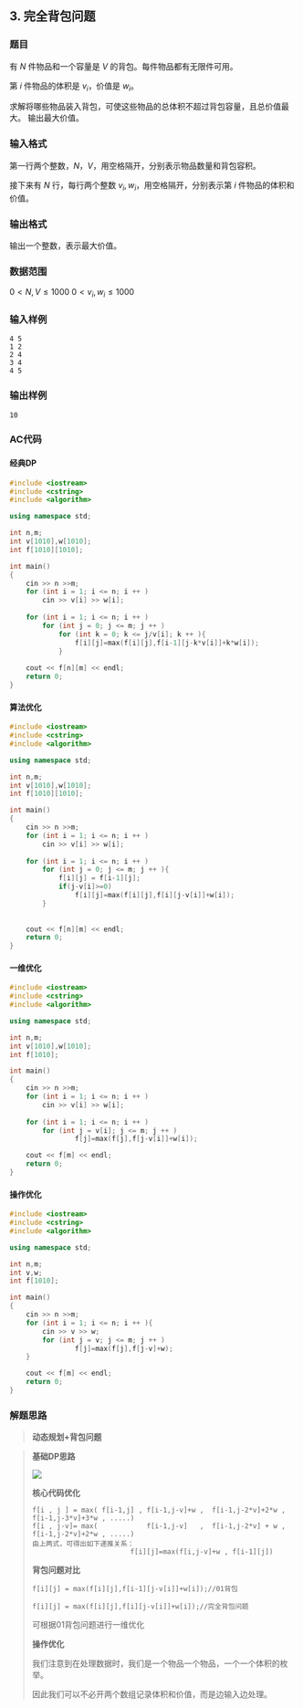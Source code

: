 ##  3. 完全背包问题

### 题目

有 $N$ 件物品和一个容量是 $V$ 的背包。每件物品都有无限件可用。

第 $i$ 件物品的体积是 $v_i$，价值是 $w_i$。

求解将哪些物品装入背包，可使这些物品的总体积不超过背包容量，且总价值最大。
输出最大价值。

### 输入格式

第一行两个整数，$N$，$V$，用空格隔开，分别表示物品数量和背包容积。

接下来有 $N$ 行，每行两个整数 $v_i,w_i$，用空格隔开，分别表示第 $i$ 件物品的体积和价值。

### 输出格式

输出一个整数，表示最大价值。

### 数据范围

$0<N,V≤1000$
$0<v_i,w_i≤1000$

### 输入样例

```
4 5
1 2
2 4
3 4
4 5
```

### 输出样例

```
10
```

### AC代码

#### 经典DP

```c++
#include <iostream>
#include <cstring>
#include <algorithm>

using namespace std;

int n,m;
int v[1010],w[1010];
int f[1010][1010];

int main()
{
    cin >> n >>m;
    for (int i = 1; i <= n; i ++ )
        cin >> v[i] >> w[i];
        
    for (int i = 1; i <= n; i ++ )
        for (int j = 0; j <= m; j ++ )
            for (int k = 0; k <= j/v[i]; k ++ ){
                f[i][j]=max(f[i][j],f[i-1][j-k*v[i]]+k*w[i]);
            }
            
    cout << f[n][m] << endl;
    return 0;
}
```

#### 算法优化

```c++
#include <iostream>
#include <cstring>
#include <algorithm>

using namespace std;

int n,m;
int v[1010],w[1010];
int f[1010][1010];

int main()
{
    cin >> n >>m;
    for (int i = 1; i <= n; i ++ )
        cin >> v[i] >> w[i];
        
    for (int i = 1; i <= n; i ++ )
        for (int j = 0; j <= m; j ++ ){
            f[i][j] = f[i-1][j];
            if(j-v[i]>=0)
                f[i][j]=max(f[i][j],f[i][j-v[i]]+w[i]);
        }
                
            
    cout << f[n][m] << endl;
    return 0;
}
```

#### 一维优化

```c++
#include <iostream>
#include <cstring>
#include <algorithm>

using namespace std;

int n,m;
int v[1010],w[1010];
int f[1010];

int main()
{
    cin >> n >>m;
    for (int i = 1; i <= n; i ++ )
        cin >> v[i] >> w[i];
        
    for (int i = 1; i <= n; i ++ )
        for (int j = v[i]; j <= m; j ++ )
                f[j]=max(f[j],f[j-v[i]]+w[i]);

    cout << f[m] << endl;
    return 0;
}
```

#### 操作优化

```c++
#include <iostream>
#include <cstring>
#include <algorithm>

using namespace std;

int n,m;
int v,w;
int f[1010];

int main()
{
    cin >> n >>m;
    for (int i = 1; i <= n; i ++ ){
        cin >> v >> w;
        for (int j = v; j <= m; j ++ )
                f[j]=max(f[j],f[j-v]+w);
    }

    cout << f[m] << endl;
    return 0;
}
```

### 解题思路

>**动态规划+背包问题**

> **基础DP思路**
>
> ![](https://gitee.com/chzarles/images/raw/master/imgs/006eb5E0gy1g7yyd0jjcyj30wk0fpdhc.jpg)
>
> **核心代码优化**
>
> ```
> f[i , j ] = max( f[i-1,j] , f[i-1,j-v]+w ,  f[i-1,j-2*v]+2*w , f[i-1,j-3*v]+3*w , .....)
> f[i , j-v]= max(            f[i-1,j-v]   ,  f[i-1,j-2*v] + w , f[i-1,j-2*v]+2*w , .....)
> 由上两式，可得出如下递推关系： 
>                         f[i][j]=max(f[i,j-v]+w , f[i-1][j]) 
> ```
>
> **背包问题对比**
>
> `f[i][j] = max(f[i][j],f[i-1][j-v[i]]+w[i]);//01背包`
>
> `f[i][j] = max(f[i][j],f[i][j-v[i]]+w[i]);//完全背包问题`
>
> 可根据01背包问题进行一维优化
>
> **操作优化**
>
> 我们注意到在处理数据时，我们是一个物品一个物品，一个一个体积的枚举。
>
> 因此我们可以不必开两个数组记录体积和价值，而是边输入边处理。